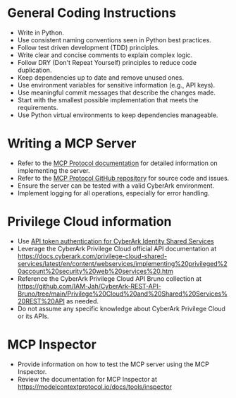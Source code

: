 # General Coding Instructions

- Write in Python.
- Use consistent naming conventions seen in Python best practices.
- Follow test driven development (TDD) principles.
- Write clear and concise comments to explain complex logic.
- Follow DRY (Don't Repeat Yourself) principles to reduce code duplication.
- Keep dependencies up to date and remove unused ones.
- Use environment variables for sensitive information (e.g., API keys).
- Use meaningful commit messages that describe the changes made.
- Start with the smallest possible implementation that meets the requirements.
- Use Python virtual environments to keep dependencies manageable.

# Writing a MCP Server

- Refer to the [MCP Protocol documentation](https://modelcontextprotocol.io) for detailed information on implementing the server.
- Refer to the [MCP Protocol GitHub repository](https://github.com/modelcontextprotocol/python-sdk) for source code and issues.
- Ensure the server can be tested with a valid CyberArk environment.
- Implement logging for all operations, especially for error handling.

# Privilege Cloud information

- Use [API token authentication for CyberArk Identity Shared Services](https://stoplight.io/api/v1/projects/cHJqOjI1MDczMQ/nodes/2c297daca8a97-api-token-authentication-for-cyber-ark-identity-security-platform-shared-services)
- Leverage the CyberArk Privilege Cloud official API documentation at https://docs.cyberark.com/privilege-cloud-shared-services/latest/en/content/webservices/implementing%20privileged%20account%20security%20web%20services%20.htm
- Reference the CyberArk Privilege Cloud API Bruno collection at https://github.com/IAM-Jah/CyberArk-REST-API-Bruno/tree/main/Privilege%20Cloud%20and%20Shared%20Services%20REST%20API as needed.
- Do not assume any specific knowledge about CyberArk Privilege Cloud or its APIs.

# MCP Inspector

- Provide information on how to test the MCP server using the MCP Inspector.
- Review the documentation for MCP Inspector at https://modelcontextprotocol.io/docs/tools/inspector